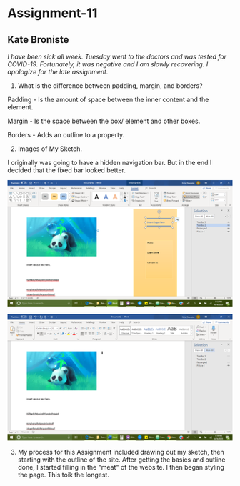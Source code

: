 # Assignment-11

## Kate Broniste


*I have been sick all week. Tuesday went to the doctors and was tested for COVID-19. Fortunately, it was negative and I am slowly recovering. I apologize for the late assignment.*

1. What is the difference between padding, margin, and borders?

Padding - Is the amount of space between the inner content and the element.

Margin - Is the space between the box/ element and other boxes.

Borders - Adds an outline to a property.

2. Images of My Sketch.

I originally was going to have a hidden navigation bar. But in the end I decided that the fixed bar looked better.

![Assignment-11 Sketch-Fixed](./images/sketch-1.png)



![Assignment-11 Sketch-Collapsed](./images/sketch-2.png)


3. My process for this Assignment included drawing out my sketch, then starting with the outline of the site. After getting the basics and outline done, I started filling in the "meat" of the website. I then began styling the page. This toik the longest.
